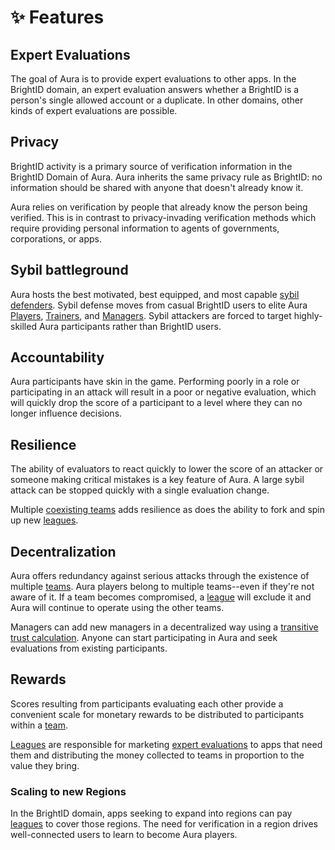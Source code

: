 # ✨ Features

## Expert Evaluations

The goal of Aura is to provide expert evaluations to other apps. In the BrightID domain, an expert evaluation answers whether a BrightID is a person's single allowed account or a duplicate. In other domains, other kinds of expert evaluations are possible.

## Privacy

BrightID activity is a primary source of verification information in the BrightID Domain of Aura. Aura inherits the same privacy rule as BrightID: no information should be shared with anyone that doesn't already know it.

Aura relies on verification by people that already know the person being verified. This is in contrast to privacy-invading verification methods which require providing personal information to agents of governments, corporations, or apps.

## Sybil battleground <a href="#sybil-battleground" id="sybil-battleground"></a>

Aura hosts the best motivated, best equipped, and most capable [sybil defenders](https://en.wikipedia.org/wiki/Sybil\_attack). Sybil defense moves from casual BrightID users to elite Aura [Players](broken-reference), [Trainers](../advanced-roles/trainers.md), and [Managers](../advanced-roles/managers.md). Sybil attackers are forced to target highly-skilled Aura participants rather than BrightID users.

## Accountability

Aura participants have skin in the game. Performing poorly in a role or participating in an attack will result in a poor or negative evaluation, which will quickly drop the score of a participant to a level where they can no longer influence decisions.

## Resilience

The ability of evaluators to react quickly to lower the score of an attacker or someone making critical mistakes is a key feature of Aura. A large sybil attack can be stopped quickly with a single evaluation change.

Multiple [coexisting teams](how-aura-works.md#decentralization) adds resilience as does the ability to fork and spin up new [leagues](../advanced-roles/teams.md#leagues).

## Decentralization

Aura offers redundancy against serious attacks through the existence of multiple [teams](../advanced-roles/teams.md). Aura players belong to multiple teams--even if they're not aware of it. If a team becomes compromised, a [league](../advanced-roles/teams.md#leagues) will exclude it and Aura will continue to operate using the other teams.

Managers can add new managers in a decentralized way using a [transitive trust calculation](../advanced-roles/managers.md#manager-scores). Anyone can start participating in Aura and seek evaluations from existing participants.

## Rewards

Scores resulting from participants evaluating each other provide a convenient scale for monetary rewards to be distributed to participants within a [team](../advanced-roles/teams.md).

[Leagues](../advanced-roles/teams.md#leagues) are responsible for marketing [expert evaluations](how-aura-works.md#expert-evaluations) to apps that need them and distributing the money collected to teams in proportion to the value they bring.

### Scaling to new Regions

In the BrightID domain, apps seeking to expand into regions can pay [leagues](../advanced-roles/teams.md#leagues) to cover those regions. The need for verification in a region drives well-connected users to learn to become Aura players.&#x20;
